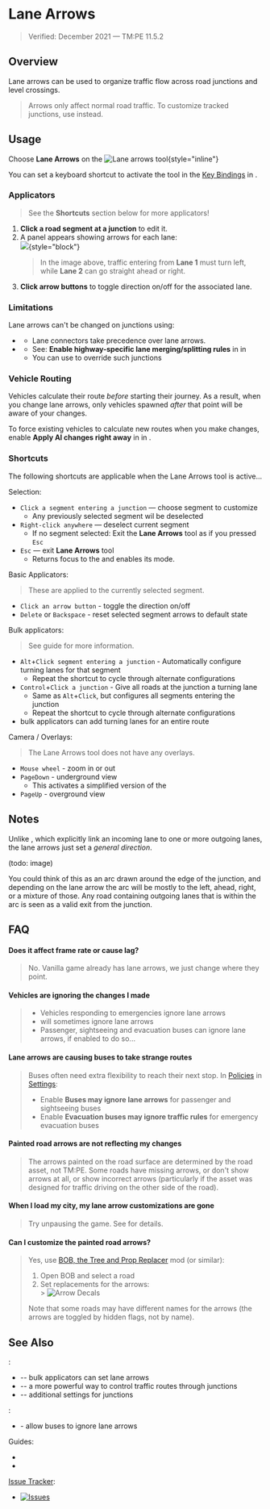 # Lane Arrows

> Verified: December 2021 — TM:PE 11.5.2

## Overview

Lane arrows can be used to organize traffic flow across road junctions and level crossings.

> Arrows only affect normal road traffic. To customize tracked junctions, use [](Lane-Connectors.md) instead.

## Usage

Choose **Lane Arrows** on the [](Toolbar.md) ![Lane arrows tool](btnLaneArrows.png){style="inline"}

You can set a keyboard shortcut to activate the tool in the [Key Bindings](Keybinds.md) in [](Settings.md).

### Applicators

> See the **Shortcuts** section below for more applicators!

1. **Click a road segment at a junction** to edit it.
2. A panel appears showing arrows for each lane:  
   ![](picLaneArrows_ui.png){style="block"}
   > In the image above, traffic entering from **Lane 1** must turn left, while **Lane 2** can go straight ahead or
   right.
3. **Click arrow buttons** to toggle direction on/off for the associated lane.

### Limitations

Lane arrows can't be changed on junctions using:

* [](Lane-Connectors.md)
    * Lane connectors take precedence over lane arrows.
* [](Highway-Junction-Rules.md)
    * See: **Enable highway-specific lane merging/splitting rules** in [](Policies.md) in [](Settings.md)
    * You can use [](Lane-Connectors.md) to override such junctions

### Vehicle Routing

Vehicles calculate their route _before_ starting their journey. As a result, when you change lane arrows, only vehicles
spawned _after_ that point will be aware of your changes.

To force existing vehicles to calculate new routes when you make changes, enable **Apply AI changes right away**
in [](General.md) in [](Settings.md).

### Shortcuts

The following shortcuts are applicable when the Lane Arrows tool is active...

Selection:

* `Click a segment entering a junction` — choose segment to customize
    * Any previously selected segment wil be deselected
* `Right-click anywhere` — deselect current segment
    * If no segment selected: Exit the **Lane Arrows** tool as if you pressed `Esc`
* `Esc` — exit **Lane Arrows** tool
    * Returns focus to the [](Toolbar.md) and enables its [](Adjust-Roads.md) mode.

Basic Applicators:

> These are applied to the currently selected segment.

* `Click an arrow button` - toggle the direction on/off
* `Delete` or `Backspace` - reset selected segment arrows to default state

Bulk applicators:

> See [](Dedicated-Turning-Lanes.md) guide for more information.

* `Alt`+`Click segment entering a junction` - Automatically configure turning lanes for that segment
    * Repeat the shortcut to cycle through alternate configurations
* `Control`+`Click a junction` - Give all roads at the junction a turning lane
    * Same as `Alt`+`Click`, but configures all segments entering the junction
    * Repeat the shortcut to cycle through alternate configurations
* [](Priority-Signs.md) bulk applicators can add turning lanes for an entire route

Camera / Overlays:

> The Lane Arrows tool does not have any overlays.

* `Mouse wheel` - zoom in or out
* `PageDown` - underground view
    * This activates a simplified version of the [](Traffic-Info-View.md)
* `PageUp` - overground view

## Notes

Unlike [](Lane-Connectors.md), which explicitly link an incoming lane to one or more outgoing lanes, the lane arrows
just set a _general direction_.

(todo: image)

You could think of this as an arc drawn around the edge of the junction, and depending on the lane arrow the arc will be
mostly to the left, ahead, right, or a mixture of those. Any road containing outgoing lanes that is within the arc is
seen as a valid exit from the junction.

## FAQ

#### Does it affect frame rate or cause lag?

> No. Vanilla game already has lane arrows, we just change where they point.

#### Vehicles are ignoring the changes I made

> * Vehicles responding to emergencies ignore lane arrows
> * [](Reckless-Drivers.md) will sometimes ignore lane arrows
> * Passenger, sightseeing and evacuation buses can ignore lane arrows, if enabled to do so...

#### Lane arrows are causing buses to take strange routes

> Buses often need extra flexibility to reach their next stop. In [Policies](Policies.md) in [Settings](Settings.md):
> * Enable **Buses may ignore lane arrows** for passenger and sightseeing buses
> * Enable **Evacuation buses may ignore traffic rules** for emergency evacuation buses

#### Painted road arrows are not reflecting my changes

> The arrows painted on the road surface are determined by the road asset, not TM:PE. Some roads have missing arrows, or
> don't show arrows at all, or show incorrect arrows (particularly if the asset was designed for traffic driving on the
> other side of the road).

#### When I load my city, my lane arrow customizations are gone

> Try unpausing the game. See [](Lane-arrow-and-connector-not-loading.md) for details.

#### Can I customize the painted road arrows?

> Yes, use [BOB, the Tree and Prop Replacer](https://steamcommunity.com/sharedfiles/filedetails/?id=2197863850) mod (or
> similar):
> 1. Open BOB and select a road
> 2. Set replacements for the arrows:  
     > ![Arrow Decals](picLaneArrows_decals.png)
>
> Note that some roads may have different names for the arrows (the arrows are toggled by hidden flags, not by name).

## See Also

[](Toolbar.md):

* [](Priority-Signs.md) -- bulk applicators can set lane arrows
* [](Lane-Connectors.md) -- a more powerful way to control traffic routes through junctions
* [](Junction-Restrictions.md) -- additional settings for junctions

[](Settings.md):

* [](Policies.md) - allow buses to ignore lane arrows

Guides:

* [](Nodes,-Segments,-Lanes.md)
* [](Dedicated-Turning-Lanes.md)

[Issue Tracker](https://github.com/krzychu124/Cities-Skylines-Traffic-Manager-President-Edition/issues):

* <a href="https://github.com/CitiesSkylinesMods/TMPE/labels/LANE ROUTING"><img alt="Issues" src="https://img.shields.io/github/issues/CitiesSkylinesMods/TMPE/LANE ROUTING?label=LANE ROUTING%26logo=github" /></a>